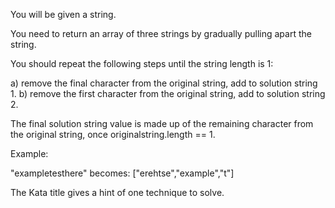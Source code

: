 You will be given a string. 

You need to return an array of three strings by gradually pulling apart the string.

You should repeat the following steps until the string length is 1:

a) remove the final character from the original string, add to solution string 1.
b) remove the first character from the original string, add to solution string 2.

The final solution string value is made up of the remaining character from the original string, once originalstring.length == 1.

Example:

"exampletesthere"
becomes:
["erehtse","example","t"]

The Kata title gives a hint of one technique to solve.
